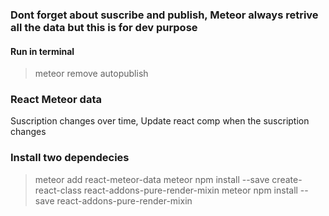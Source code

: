 ### Dont forget about suscribe and publish, Meteor always retrive all the data but this is for dev purpose

#### Run in terminal
 > meteor remove autopublish


### React Meteor data
Suscription changes over time,  Update react comp when the suscription changes


### Install two dependecies 
> meteor add react-meteor-data
> meteor npm install --save create-react-class react-addons-pure-render-mixin
> meteor npm install --save react-addons-pure-render-mixin
